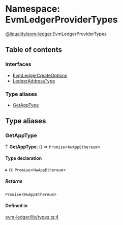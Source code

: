# Namespace: EvmLedgerProviderTypes

[@liquality/evm-ledger](../wiki/@liquality.evm-ledger).EvmLedgerProviderTypes

## Table of contents

### Interfaces

- [EvmLedgerCreateOptions](../wiki/@liquality.evm-ledger.EvmLedgerProviderTypes.EvmLedgerCreateOptions)
- [LedgerAddressType](../wiki/@liquality.evm-ledger.EvmLedgerProviderTypes.LedgerAddressType)

### Type aliases

- [GetAppType](../wiki/@liquality.evm-ledger.EvmLedgerProviderTypes#getapptype)

## Type aliases

### GetAppType

Ƭ **GetAppType**: () => `Promise`<`HwAppEthereum`\>

#### Type declaration

▸ (): `Promise`<`HwAppEthereum`\>

##### Returns

`Promise`<`HwAppEthereum`\>

#### Defined in

[evm-ledger/lib/types.ts:4](https://github.com/liquality/chainabstractionlayer/blob/9cc13847/packages/evm-ledger/lib/types.ts#L4)
